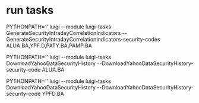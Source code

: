 # run tasks

PYTHONPATH='' luigi --module luigi-tasks GenerateSecurityIntradayCorrelationIndicators --GenerateSecurityIntradayCorrelationIndicators-security-codes ALUA.BA,YPF.D,PATY.BA,PAMP.BA

PYTHONPATH='' luigi --module luigi-tasks DownloadYahooDataSecurityHistory --DownloadYahooDataSecurityHistory-security-code ALUA.BA

PYTHONPATH='' luigi --module luigi-tasks DownloadYahooDataSecurityHistory --DownloadYahooDataSecurityHistory-security-code YPFD.BA
